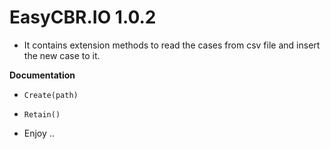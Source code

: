 # EasyCBR.IO 1.0.2

- It contains extension methods to read the cases from csv file and insert the new case to it.

**Documentation** 

 - `Create(path)`
 
 - `Retain()`

 - Enjoy ..  
